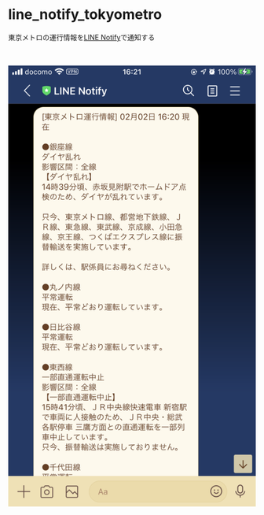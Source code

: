 # line_notify_tokyometro

東京メトロの運行情報を[LINE Notify](https://notify-bot.line.me/ja/)で通知する

　

![notify_metro_problem.PNG](https://github.com/whitecat-22/line_notify_tokyometro/blob/main/notify_metro_problem.PNG "notify_metro_problem.PNG")
